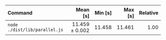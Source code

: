 | Command | Mean [s] | Min [s] | Max [s] | Relative |
|:---|---:|---:|---:|---:|
| `node ./dist/lib/parallel.js` | 11.459 ± 0.002 | 11.458 | 11.461 | 1.00 |
